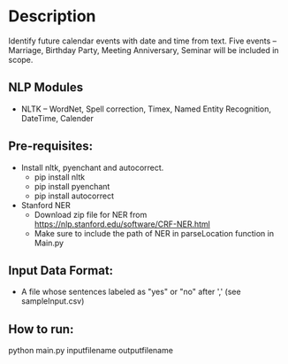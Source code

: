 # **Description** #
Identify future calendar events with date and time from text. Five events – Marriage, Birthday Party, Meeting Anniversary, Seminar will be included in scope.

 ## **NLP Modules** ##
* NLTK – WordNet, Spell correction, Timex, Named Entity Recognition, DateTime, Calender

Pre-requisites:
-------------------
- Install nltk, pyenchant and autocorrect.
    - pip install nltk
    - pip install pyenchant
    - pip install autocorrect
- Stanford NER
    - Download zip file for NER from https://nlp.stanford.edu/software/CRF-NER.html
    - Make sure to include the path of NER in parseLocation function in Main.py

Input Data Format:
-------------------------
- A file whose sentences labeled as "yes" or "no" after ','
(see sampleInput.csv)

How to run:
---------------
python main.py inputfilename outputfilename
